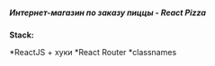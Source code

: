 ##### Интернет-магазин по заказу пиццы - React Pizza

**Stack:**

*ReactJS + хуки
*React Router
*classnames
